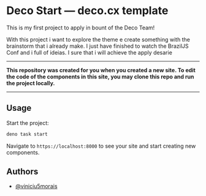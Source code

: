 # Deco Start — deco.cx template

This is my first project to apply in bount of the Deco Team!

With this  project i want to explore the theme e create something with the brainstorm that i already make.
I just have finished to watch the BrazilJS Conf and i full of ideias. I sure that i will achieve the apply desarie


---

__This repository was created for you when you created a new site. To edit the
code of the components in this site, you may clone this repo and run the project
locally.__

---
## Usage

Start the project:

```sh
deno task start
```

Navigate to `https://localhost:8000` to see your site and start creating new
components.


## Authors

- [@viniciu5morais](https://www.github.com/vmorais34)
